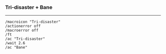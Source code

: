 ### Tri-disaster + Bane
---
```
/macroicon "Tri-disaster"  
/actionerror off  
/macroerror off  
/ft  
/ac "Tri-disaster"  
/wait 2.6
/ac "Bane"  
```